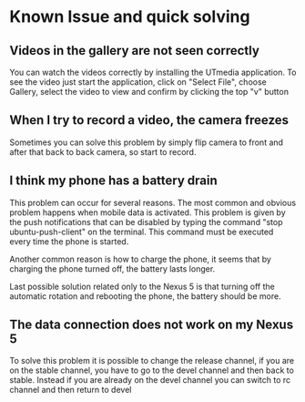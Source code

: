 # Known Issue and quick solving
 
 
## Videos in the gallery are not seen correctly

You can watch the videos correctly by installing the UTmedia application.
To see the video just start the application, click on "Select File", choose Gallery, select the video to view and confirm by clicking the top "v" button


## When I try to record a video, the camera freezes

Sometimes you can solve this problem by simply flip camera to front and after that back to back camera, so start to record.


## I think my phone has a battery drain

This problem can occur for several reasons.
The most common and obvious problem happens when mobile data is activated. This problem is given by the push notifications that can be disabled by typing the command "stop ubuntu-push-client" on the terminal. This command must be executed every time the phone is started.

Another common reason is how to charge the phone, it seems that by charging the phone turned off, the battery lasts longer.

Last possible solution related only to the Nexus 5 is that turning off the automatic rotation and rebooting the phone, the battery should be more.


## The data connection does not work on my Nexus 5

To solve this problem it is possible to change the release channel, if you are on the stable channel, you have to go to the devel channel and then back to stable. Instead if you are already on the devel channel you can switch to rc channel and then return to devel

